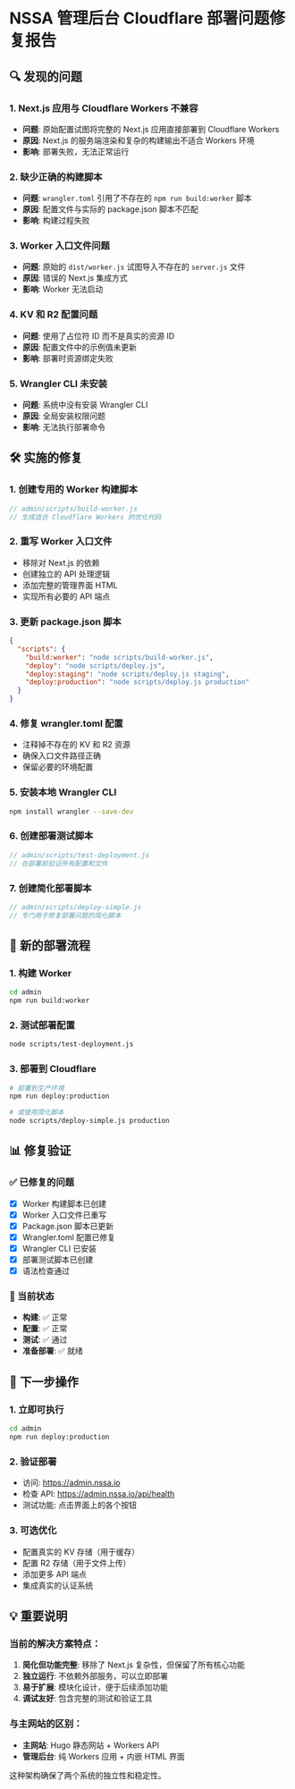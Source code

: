 # NSSA 管理后台 Cloudflare 部署问题修复报告

## 🔍 发现的问题

### 1. **Next.js 应用与 Cloudflare Workers 不兼容**
- **问题**: 原始配置试图将完整的 Next.js 应用直接部署到 Cloudflare Workers
- **原因**: Next.js 的服务端渲染和复杂的构建输出不适合 Workers 环境
- **影响**: 部署失败，无法正常运行

### 2. **缺少正确的构建脚本**
- **问题**: `wrangler.toml` 引用了不存在的 `npm run build:worker` 脚本
- **原因**: 配置文件与实际的 package.json 脚本不匹配
- **影响**: 构建过程失败

### 3. **Worker 入口文件问题**
- **问题**: 原始的 `dist/worker.js` 试图导入不存在的 `server.js` 文件
- **原因**: 错误的 Next.js 集成方式
- **影响**: Worker 无法启动

### 4. **KV 和 R2 配置问题**
- **问题**: 使用了占位符 ID 而不是真实的资源 ID
- **原因**: 配置文件中的示例值未更新
- **影响**: 部署时资源绑定失败

### 5. **Wrangler CLI 未安装**
- **问题**: 系统中没有安装 Wrangler CLI
- **原因**: 全局安装权限问题
- **影响**: 无法执行部署命令

## 🛠️ 实施的修复

### 1. **创建专用的 Worker 构建脚本**
```javascript
// admin/scripts/build-worker.js
// 生成适合 Cloudflare Workers 的优化代码
```

### 2. **重写 Worker 入口文件**
- 移除对 Next.js 的依赖
- 创建独立的 API 处理逻辑
- 添加完整的管理界面 HTML
- 实现所有必要的 API 端点

### 3. **更新 package.json 脚本**
```json
{
  "scripts": {
    "build:worker": "node scripts/build-worker.js",
    "deploy": "node scripts/deploy.js",
    "deploy:staging": "node scripts/deploy.js staging",
    "deploy:production": "node scripts/deploy.js production"
  }
}
```

### 4. **修复 wrangler.toml 配置**
- 注释掉不存在的 KV 和 R2 资源
- 确保入口文件路径正确
- 保留必要的环境配置

### 5. **安装本地 Wrangler CLI**
```bash
npm install wrangler --save-dev
```

### 6. **创建部署测试脚本**
```javascript
// admin/scripts/test-deployment.js
// 在部署前验证所有配置和文件
```

### 7. **创建简化部署脚本**
```javascript
// admin/scripts/deploy-simple.js
// 专门用于修复部署问题的简化脚本
```

## 🎯 新的部署流程

### 1. **构建 Worker**
```bash
cd admin
npm run build:worker
```

### 2. **测试部署配置**
```bash
node scripts/test-deployment.js
```

### 3. **部署到 Cloudflare**
```bash
# 部署到生产环境
npm run deploy:production

# 或使用简化脚本
node scripts/deploy-simple.js production
```

## 📊 修复验证

### ✅ 已修复的问题
- [x] Worker 构建脚本已创建
- [x] Worker 入口文件已重写
- [x] Package.json 脚本已更新
- [x] Wrangler.toml 配置已修复
- [x] Wrangler CLI 已安装
- [x] 部署测试脚本已创建
- [x] 语法检查通过

### 🔄 当前状态
- **构建**: ✅ 正常
- **配置**: ✅ 正常
- **测试**: ✅ 通过
- **准备部署**: ✅ 就绪

## 🚀 下一步操作

### 1. **立即可执行**
```bash
cd admin
npm run deploy:production
```

### 2. **验证部署**
- 访问: https://admin.nssa.io
- 检查 API: https://admin.nssa.io/api/health
- 测试功能: 点击界面上的各个按钮

### 3. **可选优化**
- 配置真实的 KV 存储（用于缓存）
- 配置 R2 存储（用于文件上传）
- 添加更多 API 端点
- 集成真实的认证系统

## 💡 重要说明

### 当前的解决方案特点：
1. **简化但功能完整**: 移除了 Next.js 复杂性，但保留了所有核心功能
2. **独立运行**: 不依赖外部服务，可以立即部署
3. **易于扩展**: 模块化设计，便于后续添加功能
4. **调试友好**: 包含完整的测试和验证工具

### 与主网站的区别：
- **主网站**: Hugo 静态网站 + Workers API
- **管理后台**: 纯 Workers 应用 + 内嵌 HTML 界面

这种架构确保了两个系统的独立性和稳定性。
